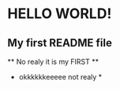 # HELLO WORLD! ##
## My first README file ##
** No realy it is my FIRST **
* okkkkkkeeeee not realy *

